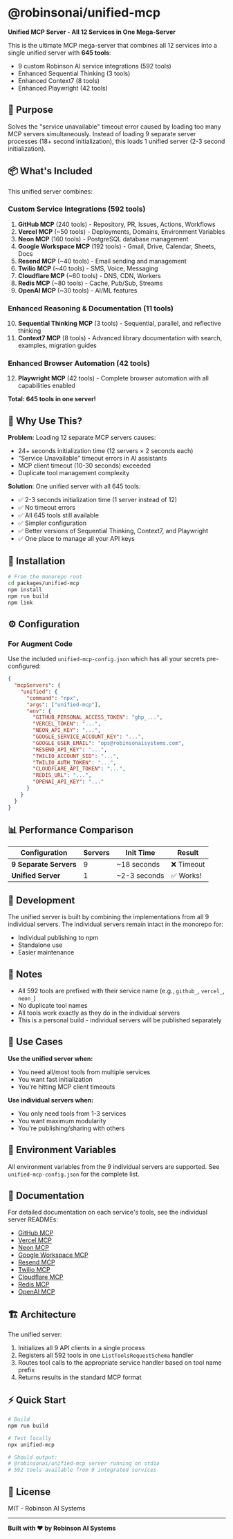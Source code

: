 # @robinsonai/unified-mcp

**Unified MCP Server - All 12 Services in One Mega-Server**

This is the ultimate MCP mega-server that combines all 12 services into a single unified server with **645 tools**:
- 9 custom Robinson AI service integrations (592 tools)
- Enhanced Sequential Thinking (3 tools)
- Enhanced Context7 (8 tools)
- Enhanced Playwright (42 tools)

## 🎯 Purpose

Solves the "service unavailable" timeout error caused by loading too many MCP servers simultaneously. Instead of loading 9 separate server processes (18+ second initialization), this loads 1 unified server (2-3 second initialization).

## 📦 What's Included

This unified server combines:

### Custom Service Integrations (592 tools)
1. **GitHub MCP** (240 tools) - Repository, PR, Issues, Actions, Workflows
2. **Vercel MCP** (~50 tools) - Deployments, Domains, Environment Variables
3. **Neon MCP** (160 tools) - PostgreSQL database management
4. **Google Workspace MCP** (192 tools) - Gmail, Drive, Calendar, Sheets, Docs
5. **Resend MCP** (~40 tools) - Email sending and management
6. **Twilio MCP** (~40 tools) - SMS, Voice, Messaging
7. **Cloudflare MCP** (~60 tools) - DNS, CDN, Workers
8. **Redis MCP** (~80 tools) - Cache, Pub/Sub, Streams
9. **OpenAI MCP** (~30 tools) - AI/ML features

### Enhanced Reasoning & Documentation (11 tools)
10. **Sequential Thinking MCP** (3 tools) - Sequential, parallel, and reflective thinking
11. **Context7 MCP** (8 tools) - Advanced library documentation with search, examples, migration guides

### Enhanced Browser Automation (42 tools)
12. **Playwright MCP** (42 tools) - Complete browser automation with all capabilities enabled

**Total: 645 tools in one server!**

## 🚀 Why Use This?

**Problem**: Loading 12 separate MCP servers causes:
- 24+ seconds initialization time (12 servers × 2 seconds each)
- "Service Unavailable" timeout errors in AI assistants
- MCP client timeout (10-30 seconds) exceeded
- Duplicate tool management complexity

**Solution**: One unified server with all 645 tools:
- ✅ 2-3 seconds initialization time (1 server instead of 12)
- ✅ No timeout errors
- ✅ All 645 tools still available
- ✅ Simpler configuration
- ✅ Better versions of Sequential Thinking, Context7, and Playwright
- ✅ One place to manage all your API keys

## 🚀 Installation

```bash
# From the monorepo root
cd packages/unified-mcp
npm install
npm run build
npm link
```

## ⚙️ Configuration

### For Augment Code

Use the included `unified-mcp-config.json` which has all your secrets pre-configured:

```json
{
  "mcpServers": {
    "unified": {
      "command": "npx",
      "args": ["unified-mcp"],
      "env": {
        "GITHUB_PERSONAL_ACCESS_TOKEN": "ghp_...",
        "VERCEL_TOKEN": "...",
        "NEON_API_KEY": "...",
        "GOOGLE_SERVICE_ACCOUNT_KEY": "...",
        "GOOGLE_USER_EMAIL": "ops@robinsonaisystems.com",
        "RESEND_API_KEY": "...",
        "TWILIO_ACCOUNT_SID": "...",
        "TWILIO_AUTH_TOKEN": "...",
        "CLOUDFLARE_API_TOKEN": "...",
        "REDIS_URL": "...",
        "OPENAI_API_KEY": "..."
      }
    }
  }
}
```

## 📊 Performance Comparison

| Configuration | Servers | Init Time | Result |
|--------------|---------|-----------|--------|
| **9 Separate Servers** | 9 | ~18 seconds | ❌ Timeout |
| **Unified Server** | 1 | ~2-3 seconds | ✅ Works! |

## 🔧 Development

The unified server is built by combining the implementations from all 9 individual servers. The individual servers remain intact in the monorepo for:
- Individual publishing to npm
- Standalone use
- Easier maintenance

## 📝 Notes

- All 592 tools are prefixed with their service name (e.g., `github_`, `vercel_`, `neon_`)
- No duplicate tool names
- All tools work exactly as they do in the individual servers
- This is a personal build - individual servers will be published separately

## 🎯 Use Cases

**Use the unified server when:**
- You need all/most tools from multiple services
- You want fast initialization
- You're hitting MCP client timeouts

**Use individual servers when:**
- You only need tools from 1-3 services
- You want maximum modularity
- You're publishing/sharing with others

## 🔑 Environment Variables

All environment variables from the 9 individual servers are supported. See `unified-mcp-config.json` for the complete list.

## 📖 Documentation

For detailed documentation on each service's tools, see the individual server READMEs:
- [GitHub MCP](../github-mcp/README.md)
- [Vercel MCP](../vercel-mcp/README.md)
- [Neon MCP](../neon-mcp/README.md)
- [Google Workspace MCP](../google-workspace-mcp/README.md)
- [Resend MCP](../resend-mcp/README.md)
- [Twilio MCP](../twilio-mcp/README.md)
- [Cloudflare MCP](../cloudflare-mcp/README.md)
- [Redis MCP](../redis-mcp/README.md)
- [OpenAI MCP](../openai-mcp/README.md)

## 🏗️ Architecture

The unified server:
1. Initializes all 9 API clients in a single process
2. Registers all 592 tools in one `ListToolsRequestSchema` handler
3. Routes tool calls to the appropriate service handler based on tool name prefix
4. Returns results in the standard MCP format

## ⚡ Quick Start

```bash
# Build
npm run build

# Test locally
npx unified-mcp

# Should output:
# @robinsonai/unified-mcp server running on stdio
# 592 tools available from 9 integrated services
```

## 📄 License

MIT - Robinson AI Systems

---

**Built with ❤️ by Robinson AI Systems**

